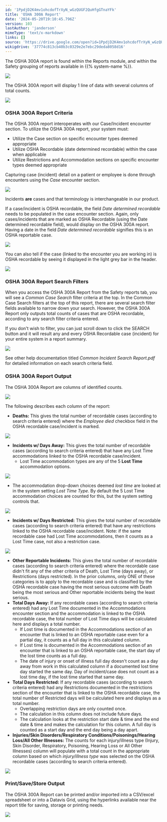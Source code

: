 ```yaml
---
id: '1PpdjD2K4mv1ohcdofTrXyN_wGzQUGF2QuHfgGTnaYFk'
title: 'OSHA 300A Report'
date: '2024-05-20T19:10:45.796Z'
version: 103
lastAuthor: 'janderson'
mimeType: 'text/x-markdown'
links: []
source: 'https://drive.google.com/open?id=1PpdjD2K4mv1ohcdofTrXyN_wGzQUGF2QuHfgGTnaYFk'
wikigdrive: '37774c813cb40b3c0329e2e7ebc29deda8058d16'
---
```

The OSHA 300A report is found within the Reports module, and within the Safety grouping of reports available in {{% system-name %}}.

![](../osha-300a-report.assets/a58a0c478ddfed44e76fa48c4dc094f2.png)

The OSHA 300A report will display 1 line of data with several columns of total counts.

![](../osha-300a-report.assets/bb9419fa300b49ff9a976492f29aa6ed.png)

### OSHA 300A Report Criteria

The OSHA 300A report interoperates with our Case/Incident encounter section.  To utilize the OSHA 300A report, your system must:

* Utilize the Case section on specific encounter types deemed appropriate
* Utilize OSHA Recordable (date determined recordable) within the case when applicable
* Utilize Restrictions and Accommodation sections on specific encounter types deemed appropriate

Capturing case (incident) detail on a patient or employee is done through encounters using the *Case* encounter section.

![](../osha-300a-report.assets/d5415669225aa8aff61582f608e4fb0a.png)

Incidents **are** cases and that terminology is interchangeable in our product.

If a case/incident is OSHA recordable, the field *Date determined recordable* needs to be populated in the case encounter section.  Again, only cases/incidents that are marked as OSHA Recordable (using the Date determined recordable field), would display on the OSHA 300A report.  Having a date in the field *Date determined recordable* signifies this is an OSHA reportable case.

![](../osha-300a-report.assets/eef974964e588aabb5ad355286db873f.png)

You can also tell if the case (linked to the encounter you are working in) is OSHA recordable by seeing it displayed in the light grey bar in the header.

![](../osha-300a-report.assets/b8777e234f04a6aa23f45aa35d5aedae.png)

### OSHA 300A Report Search Filters

When you access the OSHA 300A Report from the Safety reports tab, you will see a *Common Case Search* filter criteria at the top.  In the Common Case Search filters at the top of this report, there are several search filter fields available to narrow down your search.  However, the OSHA 300A Report only outputs total counts of cases that are OSHA recordable, according to any search filter criteria entered.

If you don't wish to filter, you can just scroll down to click the SEARCH button and it will result any and every OSHA Recordable case (incident) for your entire system in a report summary.

![](../osha-300a-report.assets/b97e2eb83976acb2cf181e1f5ff9698c.png)

See other help documentation titled *Common Incident Search Report.pdf* for detailed information on each search criteria field.

### OSHA 300A Report Output

The OSHA 300A Report are columns of identified counts.

![](../osha-300a-report.assets/846ecfddf0f11d7da34959a5417f9592.png)

The following describes each column of the report:

* <strong>Deaths:</strong> This gives the total number of recordable cases (according to search criteria entered) where the <em>Employee died</em> checkbox field in the OSHA recordable case/incident is marked.

![](../osha-300a-report.assets/60dac98c0d870b04606b1345b34f8b2f.png)

* <strong>Incidents w/ Days Away:</strong> This gives the total number of recordable cases (according to search criteria entered) that have any Lost Time accommodations linked to the OSHA recordable case/incident.
    * Lost Time accommodation types are any of the 5<strong> Lost Time</strong> accommodation options.

![](../osha-300a-report.assets/f8f6f5f8706d5750c4ec2c11b7592406.png)

* The accommodation drop-down choices deemed <em>lost time</em> are looked at in the system setting <em>Lost Time Type</em>.  By default the 5 Lost Time accommodation choices are counted for this, but the system setting controls that.

![](../osha-300a-report.assets/500c0eeded3e6676744c04238b6813c1.png)

* <strong>Incidents w/ Days Restricted:</strong> This gives the total number of recordable cases (according to search criteria entered) that have any restrictions linked to the OSHA recordable case/incident. Note: if the same recordable case had Lost Time accommodations, then it counts as a Lost Time case, not also a restriction case.

![](../osha-300a-report.assets/57d05bc039766755fafcb0f463ff46d2.png)

* <strong>Other Reportable Incidents:</strong>  This gives the total number of recordable cases (according to search criteria entered) where the recordable case didn't fit any of the other criteria of Death, Lost Time (days away), or Restrictions (days restricted).   In the prior columns, only ONE of these categories is to apply to the recordable case and is classified by the OSHA recordable case having the most serious outcome with Death being the most serious and Other reportable incidents being the least serious.
* <strong>Total Days Away:</strong> If any recordable cases (according to search criteria entered) had any Lost Time documented in the Accommodations encounter section and the accommodation is linked to the OSHA recordable case, the total number of Lost Time days will be calculated here and displays a total number.
    * If Lost time is documented in the Accommodations section of an encounter that is linked to an OSHA reportable case even for a partial day, it counts as a full day in this calculated column.
    * If Lost time is documented in the Accommodations section of an encounter that is linked to an OSHA reportable case, the start day of the lost time counts as a full day.
    * The date of injury or onset of illness full day doesn't count as a day away from work in this calculated column if a documented lost time day started the same day.  Day of incident/case does not count as a lost time day, if the lost time started that same day.
* <strong>Total Days Restricted:</strong> If any recordable cases (according to search criteria entered) had any Restrictions documented in the restrictions section of the encounter that is linked to the OSHA recordable case, the total number of Restricted days will be calculated here and displays as a total number.
    * Overlapping restriction days are only counted once.
    * The calculation in this column does not include future days.
    * The calculation looks at the restriction start date & time and the end date & time and makes the calculation for this column.  A full day is counted as a start day and the end day being a day apart.
* <strong>Injuries/Skin Disorders/Respiratory Conditions/Poisonings/Hearing Loss/All Other Illnesses:</strong> The counts for each injury/illness type (Injury, Skin Disorder, Respiratory, Poisoning, Hearing Loss or All Other Illnesses) column will populate with a total count in the appropriate column based on which <em>injury/illness type</em> was selected on the OSHA recordable cases (according to search criteria entered).

![](../osha-300a-report.assets/ed1a302d706d1a3fc4588d118b4572b0.png)

### Print/Save/Store Output

The OSHA 300A Report can be printed and/or imported into a CSV/excel spreadsheet or into a Datavis Grid, using the hyperlinks available near the report title for saving, storage or printing needs.

![](../osha-300a-report.assets/3ab686cba9e41a0d34eefe7d2e17d63d.png)
